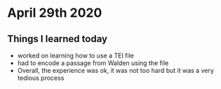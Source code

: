 # April 29th 2020

## Things I learned today
- worked on learning how to use a TEI file
- had to encode a passage from Walden using the file
- Overall, the experience was ok, it was not too hard but it was a very tedious process